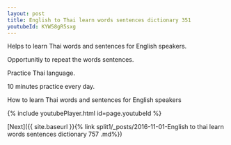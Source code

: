 ```yaml
---
layout: post
title: English to Thai learn words sentences dictionary 351 
youtubeId: KYW58gR5sxg
---
```

 
 
Helps to learn Thai words and sentences for English speakers.

Opportunitiy to repeat the words sentences. 

Practice Thai language. 
 
10 minutes practice every day. 
 
How to learn Thai words and sentences for English speakers 
 
{% include youtubePlayer.html id=page.youtubeId %}
 
 
[Next]({{ site.baseurl }}{% link  split1/_posts/2016-11-01-English to thai learn words sentences dictionary 757 .md%})
 
